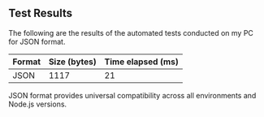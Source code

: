 ## Test Results
The following are the results of the automated tests conducted on my PC for JSON format.

| Format                         | Size (bytes) | Time elapsed (ms) |
|-------------------------------|--------------|--------------------|
| JSON                          | 1117         | 21                 |

JSON format provides universal compatibility across all environments and Node.js versions.
